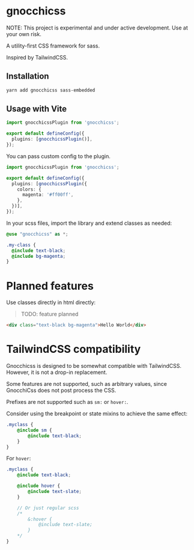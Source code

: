 # gnocchicss

NOTE: This project is experimental and under active development. Use at your own risk.

A utility-first CSS framework for sass. 

Inspired by TailwindCSS.

## Installation

```bash
yarn add gnocchicss sass-embedded
```

## Usage with Vite

```ts
import gnocchicssPlugin from 'gnocchicss';

export default defineConfig({
  plugins: [gnocchicssPlugin()],
});
```
You can pass custom config to the plugin.

```ts
import gnocchicssPlugin from 'gnocchicss';

export default defineConfig({
  plugins: [gnocchicssPlugin({
    colors: {
      magenta: '#ff00ff',
    },
  })],
});
```

In your scss files, import the library and extend classes as needed:

```scss
@use "gnocchicss" as *;

.my-class {
  @include text-black;
  @include bg-magenta;
}
```

# Planned features
Use classes directly in html directly:
> TODO: feature planned
```html
<div class="text-black bg-magenta">Hello World</div>
```


# TailwindCSS compatibility

Gnocchicss is designed to be somewhat compatible with TailwindCSS. However, it is not a drop-in replacement.

Some features are not supported, such as arbitrary values, since GnocchiCss does not post process the CSS.

Prefixes are not supported such as `sm:` or `hover:`. 

Consider using the breakpoint or state mixins to achieve the same effect:

```scss
.myclass {
    @include sm {
        @include text-black;
    }
}
```

For `hover`:

```scss
.myclass {
    @include text-black;

    @include hover {
        @include text-slate;
    }

    // Or just regular scss
    /*
        &:hover {
            @include text-slate;
        }
    */
}
```